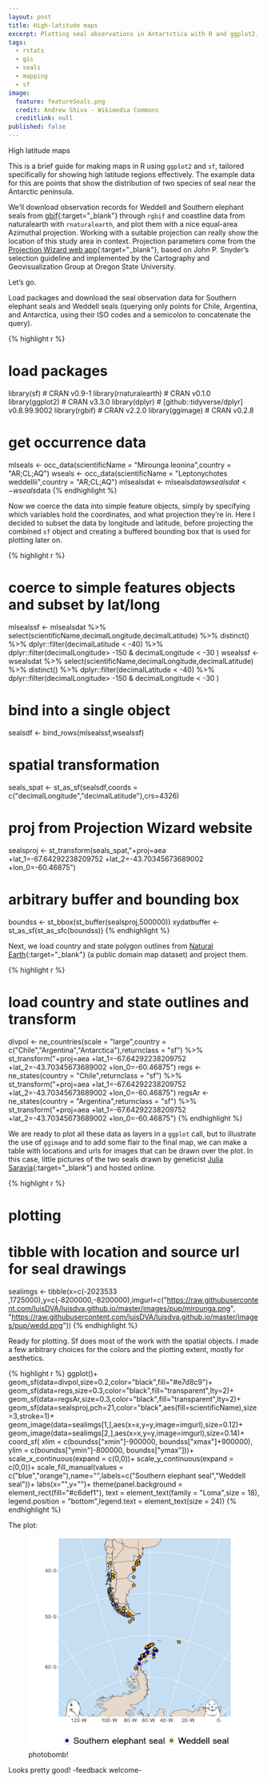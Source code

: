 ```yaml
---
layout: post
title: High-latitude maps
excerpt: Plotting seal observations in Antartctica with R and ggplot2.
tags:
  - rstats
  - gis
  - seals
  - mapping
  - sf
image:
  feature: featureSeals.png
  credit: Andrew Shiva - Wikimedia Commons
  creditlink: null
published: false
---
```


High latitude maps 

This is a brief guide for making maps in R using `ggplot2` and `sf`, tailored specifically for showing high latitude regions effectively. The example data for this are points that show the distribution of two species of seal near the Antarctic peninsula.

We’ll download observation records for Weddell and Southern elephant seals from [gbif](https://www.gbif.org/){:target="_blank"} through `rgbif` and coastline data from naturalearth with `rnaturalearth`, and plot them with a nice equal-area Azimuthal projection. Working with a suitable projection can really show the location of this study area in context. Projection parameters come from the [Projection Wizard web app](https://projectionwizard.org/){:target="_blank"}, based on John P. Snyder’s selection guideline and implemented by the Cartography and Geovisualization Group at Oregon State University.

Let’s go.


Load packages and download the seal observation data for Southern elephant seals and Weddell seals (querying only points for Chile, Argentina, and Antarctica, using their ISO codes and a semicolon to concatenate the query).

{% highlight r %}
# load packages 
library(sf) # CRAN v0.9-1
library(rnaturalearth) # CRAN v0.1.0
library(ggplot2) # CRAN v3.3.0
library(dplyr) # [github::tidyverse/dplyr] v0.8.99.9002
library(rgbif) # CRAN v2.2.0
library(ggimage) # CRAN v0.2.8

# get occurrence data
mlseals <- occ_data(scientificName = "Mirounga leonina",country = "AR;CL;AQ")
wseals <- occ_data(scientificName = "Leptonychotes weddellii",country = "AR;CL;AQ")
mlsealsdat <- mlseals$data
wsealsdat <-wseals$data
{% endhighlight %}

Now we coerce the data into simple feature objects, simply by specifying which variables hold the coordinates, and what projection they’re in. Here I decided to subset the data by longitude and latitude, before projecting the combined `sf` object and creating a buffered bounding box that is used for plotting later on.

{% highlight r %}

# coerce to simple features objects and subset by lat/long
mlsealssf <- 
  mlsealsdat %>% select(scientificName,decimalLongitude,decimalLatitude) %>% 
  distinct() %>% dplyr::filter(decimalLatitude < -40) %>% 
  dplyr::filter(decimalLongitude> -150 & decimalLongitude < -30 )
wsealssf <- 
  wsealsdat %>% select(scientificName,decimalLongitude,decimalLatitude) %>% 
  distinct() %>% dplyr::filter(decimalLatitude < -40) %>% 
  dplyr::filter(decimalLongitude> -150 & decimalLongitude < -30 )

# bind into a single object
sealsdf <- bind_rows(mlsealssf,wsealssf) 

# spatial transformation
seals_spat <- st_as_sf(sealsdf,coords = c("decimalLongitude","decimalLatitude"),crs=4326)               
# proj from Projection Wizard website
sealsproj <- st_transform(seals_spat,"+proj=aea +lat_1=-67.64292238209752 +lat_2=-43.70345673689002 +lon_0=-60.46875")
# arbitrary buffer and bounding box
boundss <- st_bbox(st_buffer(sealsproj,500000))
xydatbuffer <- st_as_sf(st_as_sfc(boundss))
{% endhighlight %}

Next, we load country and state polygon outlines from [Natural Earth](https://www.naturalearthdata.com/){:target="_blank"} (a public domain map dataset) and project them.

{% highlight r %}

# load country and state outlines and transform 
divpol <- ne_countries(scale = "large",country = c("Chile","Argentina","Antarctica"),returnclass = "sf") %>% 
  st_transform("+proj=aea +lat_1=-67.64292238209752 +lat_2=-43.70345673689002 +lon_0=-60.46875")
regs <- ne_states(country = "Chile",returnclass = "sf") %>% 
  st_transform("+proj=aea +lat_1=-67.64292238209752 +lat_2=-43.70345673689002 +lon_0=-60.46875")
regsAr <- ne_states(country = "Argentina",returnclass = "sf") %>% 
  st_transform("+proj=aea +lat_1=-67.64292238209752 +lat_2=-43.70345673689002 +lon_0=-60.46875")
{% endhighlight %}


We are ready to plot all these data as layers in a `ggplot` call, but to illustrate the use of `ggimage` and to add some flair to the final map, we can make a table with locations and urls for images that can be drawn over the plot. In this case, little pictures of the two seals drawn by geneticist [Julia Saravia](https://twitter.com/JujuSaravia){:target="_blank"} and hosted online.

{% highlight r %}
# plotting
# tibble with location and source url for seal drawings
sealimgs <- tibble(x=c(-2023533 ,1725000),y=c(-8200000,-8200000),imgurl=c("https://raw.githubusercontent.com/luisDVA/luisdva.github.io/master/images/pup/mirounga.png",
                                  "https://raw.githubusercontent.com/luisDVA/luisdva.github.io/master/images/pup/wedd.png"))
{% endhighlight %}

Ready for plotting. Sf does most of the work with the spatial objects. I made a few arbitrary choices for the colors and the plotting extent, mostly for aesthetics.

{% highlight r %}
ggplot()+  
  geom_sf(data=divpol,size=0.2,color="black",fill="#e7d8c9")+
  geom_sf(data=regs,size=0.3,color="black",fill="transparent",lty=2)+
  geom_sf(data=regsAr,size=0.3,color="black",fill="transparent",lty=2)+
  geom_sf(data=sealsproj,pch=21,color="black",aes(fill=scientificName),size=3,stroke=1)+
  geom_image(data=sealimgs[1,],aes(x=x,y=y,image=imgurl),size=0.12)+
  geom_image(data=sealimgs[2,],aes(x=x,y=y,image=imgurl),size=0.14)+
    coord_sf(
    xlim = c(boundss["xmin"]-900000, boundss["xmax"]+900000),
    ylim = c(boundss["ymin"]-800000, boundss["ymax"]))+
  scale_x_continuous(expand = c(0,0))+
  scale_y_continuous(expand = c(0,0))+
  scale_fill_manual(values = c("blue","orange"),name="",labels=c("Southern elephant seal","Weddell seal"))+
  labs(x="",y="")+
  theme(panel.background = element_rect(fill="#c6def1"),
        text = element_text(family = "Loma",size = 18),
        legend.position = "bottom",legend.text = element_text(size = 24))
{% endhighlight %}

The plot:

<figure>
    <a href="/images/seals.png"><img src="/images/seals.png"></a>
        <figcaption>photobomb!</figcaption>
</figure>

Looks pretty good!
-feedback welcome-
